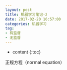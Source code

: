 ```yaml
---
layout: post
title: 机器学习笔记-2
date: 2017-02-20 16:57:00 
categories: 机器学习
tag: 
- 有监督
- 无监督
---
```


* content
{:toc}


正规方程（normal equation）

